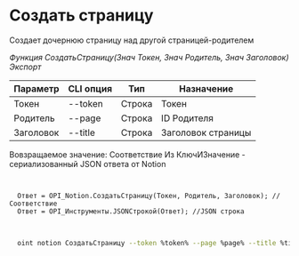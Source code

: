 ﻿---
sidebar_position: 1
---

# Создать страницу
 Создает дочернюю страницу над другой страницей-родителем


*Функция СоздатьСтраницу(Знач Токен, Знач Родитель, Знач Заголовок) Экспорт*

  | Параметр | CLI опция | Тип | Назначение |
  |-|-|-|-|
  | Токен | --token | Строка | Токен |
  | Родитель | --page | Строка | ID Родителя |
  | Заголовок | --title | Строка | Заголовок страницы |

  
  Вовзращаемое значение:   Соответствие Из КлючИЗначение - сериализованный JSON ответа от Notion

```bsl title="Пример кода"
	

  Ответ = OPI_Notion.СоздатьСтраницу(Токен, Родитель, Заголовок); //Соответствие
  Ответ = OPI_Инструменты.JSONСтрокой(Ответ); //JSON строка
	
```

```sh title="Пример команд CLI"
    
  oint notion СоздатьСтраницу --token %token% --page %page% --title %title%

```


```json title="Результат"



```
